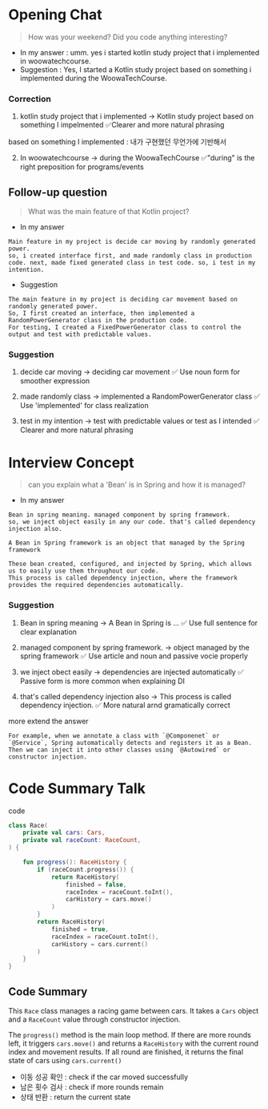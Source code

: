 # Opening Chat

> How was your weekend? Did you code anything interesting?

- In my answer : umm. yes i started kotlin study project that i implemented in woowatechcourse.
- Suggestion : Yes, I started a Kotlin study project based on something i implemented during the WoowaTechCourse.

### Correction

1. kotlin study project that i implemented -> Kotlin study project based on something I impelmented
✅Clearer and more natural phrasing

 based on something I implemented : 내가 구현했던 무언가에 기반해서

2. In woowatechcourse -> during the WoowaTechCourse
✅"during" is the right preposition for programs/events
## Follow-up question

> What was the main feature of that Kotlin project?

- In my answer
```
Main feature in my project is decide car moving by randomly generated power.
so, i created interface first, and made randomly class in production code. next, made fixed generated class in test code. so, i test in my intention.
```

- Suggestion
```
The main feature in my project is deciding car movement based on randomly generated power.
So, I first created an interface, then implemented a RandomPowerGenerator class in the production code.
For testing, I created a FixedPowerGenerator class to control the output and test with predictable values.
```

### Suggestion

1. decide car moving -> deciding car movement
✅ Use noun form for smoother expression

2. made randomly class -> implemented a RandomPowerGenerator class
✅ Use 'implemented' for class realization

3. test in my intention -> test with predictable values or test as I intended
✅ Clearer and more natural phrasing

# Interview Concept

> can you explain what a 'Bean' is in Spring and how it is managed?

- In my answer
```
Bean in spring meaning. managed component by spring framework.
so, we inject object easily in any our code. that's called dependency injection also.
```

```
A Bean in Spring framework is an object that managed by the Spring framework

These bean created, configured, and injected by Spring, which allows us to easily use them throughout our code.
This process is called dependency injection, where the framework provides the required dependencies automatically.
```

### Suggestion

1. Bean in spring meaning -> A Bean in Spring is ...
✅ Use full sentence for clear explanation

2. managed component by spring framework. -> object managed by the spring framework
✅ Use article and noun and passive vocie properly

3. we inject obect easily -> dependencies are injected automatically
✅ Passive form is more common when explaining DI

4. that's called dependency injection also -> This process is called dependency injection.
✅ More natural arnd gramatically correct

more extend the answer

```
For example, when we annotate a class with `@Componenet` or `@Service`, Spring automatically detects and registers it as a Bean.
Then we can inject it into other classes using `@Autowired` or constructor injection.
```

# Code Summary Talk

code

```kotlin
class Race(
    private val cars: Cars,
    private val raceCount: RaceCount,
) {

    fun progress(): RaceHistory {
        if (raceCount.progress()) {
            return RaceHistory(
                finished = false,
                raceIndex = raceCount.toInt(),
                carHistory = cars.move()
            )
        }
        return RaceHistory(
            finished = true,
            raceIndex = raceCount.toInt(),
            carHistory = cars.current()
        )
    }
}
```

## Code Summary

This `Race` class manages a racing game between cars.
It takes a `Cars` object and a `RaceCount` value through constructor injection.

The `progress()` method is the main loop method.
If there are more rounds left, it triggers `cars.move()` and returns a `RaceHistory` with the current round index and movement results.
If all round are finished, it returns the final state of cars using `cars.current()`

- 이동 성공 확인 : check if the car moved successfully
- 남은 횟수 검사 : check if more rounds remain
- 상태 반환 : return the current state